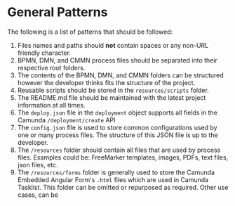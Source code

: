 # General Patterns

The following is a list of patterns that should be followed:

1. Files names and paths should **not** contain spaces or any non-URL friendly character.
1. BPMN, DMN, and CMMN process files should be separated into their respective root folders.
1. The contents of the BPMN, DMN, and CMMN folders can be structured however the developer thinks fits the structure of the project.
1. Reusable scripts should be stored in the `resources/scripts` folder.
1. The README.md file should be maintained with the latest project information at all times.
1. The `deploy.json` file in the `deployment` object supports all fields in the Camunda `/deployment/create` API
1. The `config.json` file is used to store common configurations used by one or many process files.  The structure of this JSON file is up to the developer.
1. The  `/resources` folder should contain all files that are used by process files.  Examples could be: FreeMarker templates, images, PDFs, text files, json files, etc.
1. The `/resources/forms` folder is generally used to store the Camunda Embedded Angular Form's `.html` files which are used in Camunda Tasklist.  This folder can be omitted or repurposed as required.  Other use cases, can be 
